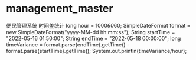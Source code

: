 # management_master
便民管理系统
时间差统计
 long hour = 1000*60*60;
        SimpleDateFormat format = new SimpleDateFormat("yyyy-MM-dd hh:mm:ss");
        String startTime = "2022-05-16 01:50:00";
        String endTime = "2022-05-18 00:00:00";
        long timeVariance = format.parse(endTime).getTime() - format.parse(startTime).getTime();
        System.out.println(timeVariance/hour);
